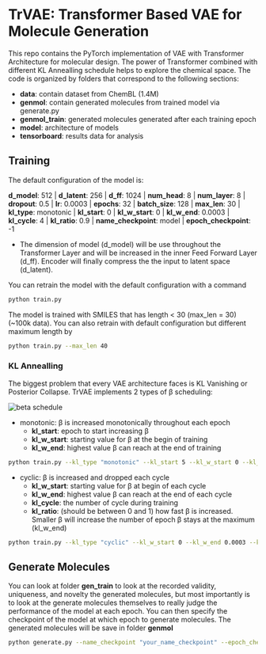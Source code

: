 # TrVAE: Transformer Based VAE for Molecule Generation

This repo contains the PyTorch implementation of VAE with Transformer Architecture for molecular design. The power of Transformer combined with different KL Annealling schedule helps to explore the chemical space. The code is organized by folders that correspond to the following sections: 
- **data**: contain dataset from ChemBL (1.4M)
- **genmol**: contain generated molecules from trained model via generate.py
- **genmol_train**: generated molecules generated after each training epoch
- **model**: architecture of models
- **tensorboard**: results data for analysis


## Training
The default configuration of the model is:

**d_model**: 512 | **d_latent**: 256 | **d_ff**: 1024 | **num_head**: 8 | **num_layer**: 8 | **dropout**: 0.5 | **lr**: 0.0003 | **epochs**: 32 | **batch_size**: 128 | **max_len**: 30 | **kl_type**: monotonic | **kl_start**: 0 | **kl_w_start**: 0 | **kl_w_end**: 0.0003 | **kl_cycle**: 4 | **kl_ratio**: 0.9 | **name_checkpoint**: model | **epoch_checkpoint**: -1 

- The dimension of model (d_model) will be use throughout the Transformer Layer and  will be increased in the inner Feed Forward Layer (d_ff). Encoder will finally compress the the input to latent space (d_latent). 

You can retrain the model with the default configuration with a command

```bash
python train.py
```

The model is trained with SMILES that has length < 30 (max_len = 30) (~100k data). You can also retrain with default configuration but different maximum length by
```bash
python train.py --max_len 40 
```

### KL Annealling 
The biggest problem that every VAE architecture faces is KL Vanishing or Posterior Collapse. TrVAE implements 2 types of β scheduling:

![beta schedule](https://github.com/nnhoangtrieu/TrVAE/assets/107376082/34f68cc1-2cea-424a-97a2-4229119ef436)

- monotonic: β is increased monotonically throughout each epoch 
    - **kl_start**: epoch to start increasing β 
    - **kl_w_start**: starting value for β at the begin of training 
    - **kl_w_end**: highest value β can reach at the end of training

```bash
python train.py --kl_type "monotonic" --kl_start 5 --kl_w_start 0 --kl_w_end 0.003
```

- cyclic: β is increased and dropped each cycle 
    - **kl_w_start**: starting value for β at begin of each cycle
    - **kl_w_end**: highest value β can reach at the end of each cycle 
    - **kl_cycle**: the number of cycle during training 
    - **kl_ratio**: (should be between 0 and 1) how fast β is increased. Smaller β will increase the number of epoch β stays at the maximum (kl_w_end)

```bash
python train.py --kl_type "cyclic" --kl_w_start 0 --kl_w_end 0.0003 --kl_cycle 8 --kl_ratio 0.9
```

## Generate Molecules
You can look at folder **gen_train** to look at the recorded validity, uniqueness, and novelty the generated molecules, but most importantly is to look at the generate molecules themselves to really judge the performance of the model at each epoch. You can then specify the checkpoint of the model at which epoch to generate molecules. The generated molecules will be save in folder **genmol**

```bash
python generate.py --name_checkpoint "your_name_checkpoint" --epoch_checkpoint 5
```






